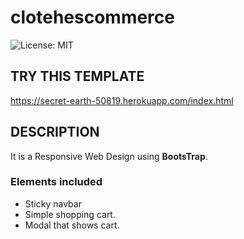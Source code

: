 # clotehescommerce
![License: MIT](https://img.shields.io/badge/License-MIT-yellow.svg)

## TRY THIS TEMPLATE

https://secret-earth-50819.herokuapp.com/index.html

## DESCRIPTION

It is a Responsive Web Design using **BootsTrap**.

### Elements included

 - Sticky navbar
 - Simple shopping cart.
 - Modal that shows cart.


